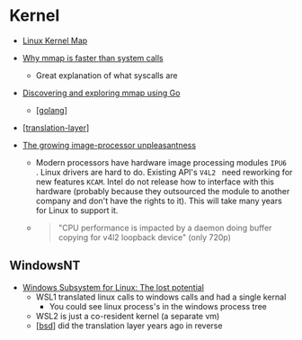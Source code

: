 Kernel
======

* [Linux Kernel Map](https://makelinux.github.io/kernel/map/)

* [Why mmap is faster than system calls](https://sasha-f.medium.com/why-mmap-is-faster-than-system-calls-24718e75ab37)
    * Great explanation of what syscalls are
* [Discovering and exploring mmap using Go](https://brunocalza.me/2021/01/10/discovering-and-exploring-mmap-using-go/)
    * [[golang]]

* [[translation-layer]]

* [The growing image-processor unpleasantness](https://lwn.net/SubscriberLink/904776/aa7224d94a7c43c0/)
    * Modern processors have hardware image processing modules `IPU6 `. Linux drivers are hard to do. Existing API's `V4L2 ` need reworking for new features `KCAM`. Intel do not release how to interface with this hardware (probably because they outsourced the module to another company and don't have the rights to it). This will take many years for Linux to support it.
    * > "CPU performance is impacted by a daemon doing buffer copying for v4l2 loopback device" (only 720p)


WindowsNT
---------

* [Windows Subsystem for Linux: The lost potential](https://jmmv.dev/2020/11/wsl-lost-potential.html)
    * WSL1 translated linux calls to windows calls and had a single kernal
        * You could see linux process's in the windows process tree
    * WSL2 is just a co-resident kernel (a separate vm)
    * [[bsd]] did the translation layer years ago in reverse

[//begin]: # "Autogenerated link references for markdown compatibility"
[golang]: golang.md "Golang"
[translation-layer]: translation-layer.md "translation-layer"
[bsd]: bsd.md "BSD"
[//end]: # "Autogenerated link references"